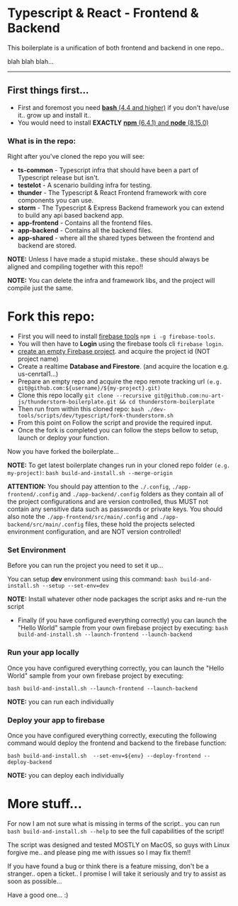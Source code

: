 # Typescript & React - Frontend & Backend

This boilerplate is a unification of both frontend and backend in one repo.. 

blah blah blah...

---

## First things first...

 * First and foremost you need [**bash** (4.4 and higher)](https://www.google.com/search?q=how+to+install+bash) if you don't have/use it..  grow up and install it..
 * You would need to install **EXACTLY** [**npm** (6.4.1) and **node** (8.15.0)](https://www.google.com/search?q=how+to+install+node+and+npm)

### What is in the repo:
 
 Right after you've cloned the repo you will see:
  * **ts-common** - Typescript infra that should have been a part of Typescript release but isn't.
  * **testelot** - A scenario building infra for testing.
  * **thunder** - The Typescript & React Frontend framework with core components you can use.
  * **storm** - The Typescript & Express Backend framework you can extend to build any api based backend app.
  * **app-frontend** - Contains all the frontend files.
  * **app-backend** - Contains all the backend files.
  * **app-shared** - where all the shared types between the frontend and backend are stored.
  
 **NOTE:** Unless I have made a stupid mistake.. these should always be aligned and compiling together with this repo!!
 
 **NOTE:** You can delete the infra and framework libs, and the project will compile just the same.
 
# Fork this repo: 
 * First you will need to install [firebase tools](https://firebase.google.com/docs/cli) `npm i -g firebase-tools`.
 * You will then have to **Login** using the firebase tools cli `firebase login`.
 * [create an empty Firebase project](https://console.firebase.google.com/). and acquire the project id (NOT project name)
 * Create a realtime **Database and Firestore**. (and acquire the location e.g. us-cenrtal1...) 
 * Prepare an empty repo and acquire the repo remote tracking url `(e.g. git@github.com:${username}/${my-project}.git)`
 * Clone this repo locally `git clone --recursive git@github.com:nu-art-js/thunderstorm-boilerplate.git && cd thunderstorm-boilerplate`
 * Then run from within this cloned repo: `bash ./dev-tools/scripts/dev/typescript/fork-thunderstorm.sh`
 * From this point on Follow the script and provide the required input.
 * Once the fork is completed you can follow the steps bellow to setup, launch or deploy your function.
 
Now you have forked the boilerplate...

**NOTE:** To get latest boilerplate changes run in your cloned repo folder `(e.g. my-project)`: `bash build-and-install.sh --merge-origin`

**ATTENTION:** You should pay attention to the `./.config`, `./app-frontend/.config` and `./app-backend/.config` folders as they contain all of the project configurations 
and are version controlled, thus MUST not contain any sensitive data such as passwords or private keys. 
You should also note the `./app-frontend/src/main/.config` and `./app-backend/src/main/.config` files, these hold the projects selected environment configuration, and are NOT version controlled!
  
### Set Environment
 Before you can run the project you need to set it up...
 
 You can setup **dev** environment using this command: `bash build-and-install.sh --setup --set-env=dev` 
 
**NOTE:** Install whatever other node packages the script asks and re-run the script
 
  * Finally (if you have configured everything correctly) you can launch the "Hello World" sample from your own firebase project by executing: `bash build-and-install.sh --launch-frontend --launch-backend`


### Run your app locally  
 Once you have configured everything correctly, you can launch the "Hello World" sample from your own firebase project by executing: 
 
 `bash build-and-install.sh --launch-frontend --launch-backend`

**NOTE:** you can run each individually


### Deploy your app to firebase

 Once you have configured everything correctly, executing the following command would deploy the frontend and backend to the firebase function: 

`bash build-and-install.sh  --set-env=${env} --deploy-frontend --deploy-backend`

**NOTE:** you can deploy each individually


# More stuff...

For now I am not sure what is missing in terms of the script.. you can run `bash build-and-install.sh --help` to see the full 
capabilities of the script!

The script was designed and tested MOSTLY on MacOS, so guys with Linux forgive me.. and please ping me with issues so I may fix them!!

If you have found a bug or think there is a feature missing, don't be a stranger.. open a ticket.. 
I promise I will take it seriously and try to assist as soon as possible...

Have a good one... :)
